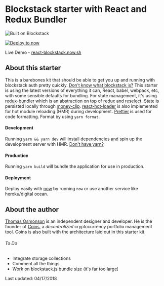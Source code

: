 # Blockstack starter with React and Redux Bundler

![Built on Blockstack](https://img.shields.io/badge/Built%20on-Blockstack-643B6A.svg)

[![Deploy to now](https://deploy.now.sh/static/button.svg)](https://deploy.now.sh/?repo=https://github.com/aulneau/react-blockstack-redux-bundler)

Live Demo - [react-blockstack.now.sh](https://react-blockstack.now.sh/)

## About this starter

This is a barebones kit that should be able to get you up and running with blockstack auth pretty quickly. [Don't know what blockstack is?](https://blockstack.org)
This starter is using the latest versions of everything it can, React, babel, webpack, etc, with some sensible defaults for bundling. For state management, it's using [redux-bundler](https://reduxbundler.com/) which is an abstraction on top of [redux](https://redux.js.org/) and [reselect](https://github.com/reactjs/reselect). State is persisted locally through [money-clip](https://github.com/HenrikJoreteg/money-clip).
[react-hot-loader](https://github.com/gaearon/react-hot-loader) is also implemented for hot module reloading (HMR) during development. [Prettier](https://prettier.io/) is used for code formatting. Format by using `yarn format`. 

#### Development

Running `yarn && yarn dev` will install dependencies and spin up the development server with HMR. [Don't have yarn?](https://yarnpkg.com/en/docs/install)

#### Production

Running `yarn build` will bundle the application for use in production.

#### Deployment

Deploy easily with [now](https://now.sh) by running `now` or use another service like heroku/digital ocean.

## About the author

[Thomas Osmonson](https://ineffable.co) is an independent designer and developer. He is the founder of [Coins](https://coinsapp.co), a _decentralized_ cryptocurrency portfolio management tool. Coins is also built with the architecture laid out in this starter kit.

###### To Do

* Integrate storage collections
* Comment all the things
* Work on blockstack.js bundle size (it's far too large)

Last updated: 04/17/2018
